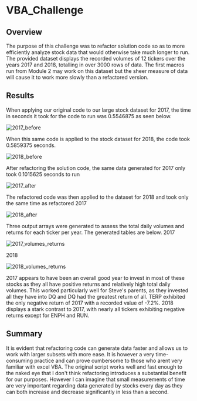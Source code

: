 # VBA_Challenge
## Overview
The purpose of this challenge was to refactor solution code so as to more efficiently analyze stock data that would otherwise take much longer to run. The provided dataset displays the recorded volumes of 12 tickers over the years 2017 and 2018, totalling in over 3000 rows of data. The first macros run from Module 2 may work on this dataset but the sheer measure of data will cause it to work more slowly than a refactored version. 
## Results
When applying our original code to our large stock dataset for 2017, the time in seconds it took for the code to run was 0.5546875 as seen below. 

![2017_before](https://user-images.githubusercontent.com/82029390/116830206-9dfc9980-ab76-11eb-89d4-9d02c3ddcdad.png)

When this same code is applied to the stock dataset for 2018, the code took 0.5859375 seconds.

![2018_before](https://user-images.githubusercontent.com/82029390/116830231-d69c7300-ab76-11eb-84a9-e8f65a503a07.png)

After refactoring the solution code, the same data generated for 2017 only took 0.1015625 seconds to run

![2017_after](https://user-images.githubusercontent.com/82029390/116830382-abfeea00-ab77-11eb-9c85-cc8e497a195a.png)

The refactored code was then applied to the dataset for 2018 and took only the same time as refactored 2017

![2018_after](https://user-images.githubusercontent.com/82029390/116830436-eff1ef00-ab77-11eb-8d06-284433f27ecb.png)

Three output arrays were generated to assess the total daily volumes and returns for each ticker per year. The generated tables are below.
2017

![2017_volumes_returns](https://user-images.githubusercontent.com/82029390/116830439-fd0ede00-ab77-11eb-9206-f075ac5389ba.png)

2018

![2018_volumes_returns](https://user-images.githubusercontent.com/82029390/116830444-0d26bd80-ab78-11eb-9963-8e36aacf797d.png)

2017 appears to have been an overall good year to invest in most of these stocks as they all have positive returns and relatively high total daily volumes. This worked particularly well for Steve's parents, as they invested all they have into DQ and DQ had the greatest return of all. TERP exhibited the only negative return of 2017 with a recorded value of -7.2%. 2018 displays a stark contrast to 2017, with nearly all tickers exhibiting negative returns except for ENPH and RUN. 
## Summary
It is evident that refactoring code can generate data faster and allows us to work with larger subsets with more ease. It is however a very time-consuming practice and can prove cumbersome to those who arent very familiar with excel VBA. The original script works well and fast enough to the naked eye that I don't think refactoring introduces a substantial benefit for our purposes. However I can imagine that small measurements of time are very important regarding data generated by stocks every day as they can both increase and decrease significantly in less than a second. 
